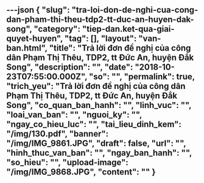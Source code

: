 ---json
{
    "slug": "tra-loi-don-de-nghi-cua-cong-dan-pham-thi-theu-tdp2-tt-duc-an-huyen-dak-song",
    "category": "tiep-dan.ket-qua-giai-quyet-huyen",
    "tag": [],
    "layout": "van-ban.html",
    "title": "Trả lời đơn đề nghị của công dân Phạm Thị Thêu, TDP2, tt Đức An, huyện Đắk Song",
    "description": "",
    "date": "2018-10-23T07:55:00.000Z",
    "so": "",
    "permalink": true,
    "trich_yeu": "Trả lời đơn đề nghị của công dân Phạm Thị Thêu, TDP2, tt Đức An, huyện Đắk Song",
    "co_quan_ban_hanh": "",
    "linh_vuc": "",
    "loai_van_ban": "",
    "nguoi_ky": "",
    "ngay_co_hieu_luc": "",
    "tai_lieu_dinh_kem": "/img/130.pdf",
    "banner": "/img/IMG_9861.JPG",
    "draft": false,
    "url": "",
    "hinh_thuc_van_ban": "",
    "ngay_ban_hanh": "",
    "so_hieu": "",
    "upload-image": "/img/IMG_9868.JPG",
    "__content__": ""
}
---
<p><img alt="" src="/img/IMG_9861.JPG" /></p>

<p><img alt="" src="/img/IMG_9862.JPG" /></p>

<p><img alt="" src="/img/IMG_9863.JPG" /></p>

<p><img alt="" src="/img/IMG_9864.JPG" /></p>

<p><img alt="" src="/img/IMG_9865.JPG" /></p>

<p><img alt="" src="/img/IMG_9866.JPG" /></p>

<p><img alt="" src="/img/IMG_9867.JPG" /></p>

<p><img alt="" src="/img/IMG_9868.JPG" /></p>

<p>&nbsp;</p>
